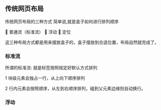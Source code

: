 ## 传统网页布局

传统网页布局的三种方式 简单说,就是盒子如何进行排列顺序

 普通流（标准流）  浮动  定位

这三种布局方式都是用来摆放盒子的，盒子摆放到合适位置，布局自然就完成了。

### 标准流

所谓的标准流: 就是标签按照规定好默认方式排列

1 块级元素会独占一行，从上向下顺序排列

2 行内元素会按照顺序，从左到右顺序排列，碰到父元素边缘则自动换行。

### 浮动